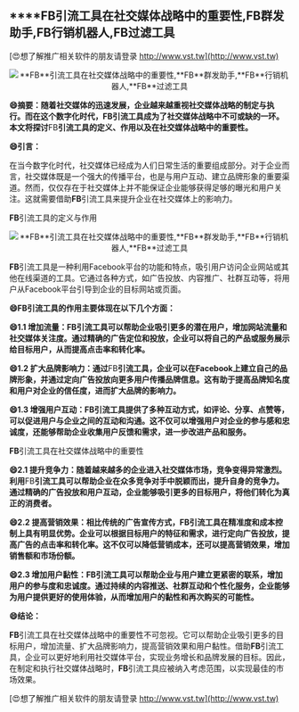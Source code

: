 ## ****FB**引流工具在社交媒体战略中的重要性,**FB**群发助手,**FB**行销机器人,**FB**过滤工具**

[😍想了解推广相关软件的朋友请登录 http://www.vst.tw](http://www.vst.tw)

 <center><img src="https://vst.tw/MP4/tuiguang/png/3.png" alt="**FB**引流工具在社交媒体战略中的重要性,**FB**群发助手,**FB**行销机器人,**FB**过滤工具"></center>

**😄摘要：随着社交媒体的迅速发展，企业越来越重视社交媒体战略的制定与执行。而在这个数字化时代，**FB**引流工具成为了社交媒体战略中不可或缺的一环。本文将探讨**FB**引流工具的定义、作用以及在社交媒体战略中的重要性。**

**😄引言：**

在当今数字化时代，社交媒体已经成为人们日常生活的重要组成部分。对于企业而言，社交媒体既是一个强大的传播平台，也是与用户互动、建立品牌形象的重要渠道。然而，仅仅存在于社交媒体上并不能保证企业能够获得足够的曝光和用户关注。这就需要借助**FB**引流工具来提升企业在社交媒体上的影响力。

**FB**引流工具的定义与作用

 <center><img src="https://vst.tw/MP4/tuiguang/png/4.png" alt="**FB**引流工具在社交媒体战略中的重要性,**FB**群发助手,**FB**行销机器人,**FB**过滤工具"></center>

**FB**引流工具是一种利用Facebook平台的功能和特点，吸引用户访问企业网站或其他在线渠道的工具。它通过各种方式，如广告投放、内容推广、社群互动等，将用户从Facebook平台引导到企业的目标网站或页面。

**😄**FB**引流工具的作用主要体现在以下几个方面：**

**😄1.1 增加流量：**FB**引流工具可以帮助企业吸引更多的潜在用户，增加网站流量和社交媒体关注度。通过精确的广告定位和投放，企业可以将自己的产品或服务展示给目标用户，从而提高点击率和转化率。**

**😄1.2 扩大品牌影响力：通过**FB**引流工具，企业可以在Facebook上建立自己的品牌形象，并通过定向广告投放向更多用户传播品牌信息。这有助于提高品牌知名度和用户对企业的信任度，进而扩大品牌的影响力。**

**😄1.3 增强用户互动：**FB**引流工具提供了多种互动方式，如评论、分享、点赞等，可以促进用户与企业之间的互动和沟通。这不仅可以增强用户对企业的参与感和忠诚度，还能够帮助企业收集用户反馈和需求，进一步改进产品和服务。**

**FB**引流工具在社交媒体战略中的重要性

**😄2.1 提升竞争力：随着越来越多的企业进入社交媒体市场，竞争变得异常激烈。利用**FB**引流工具可以帮助企业在众多竞争对手中脱颖而出，提升自身的竞争力。通过精确的广告投放和用户互动，企业能够吸引更多的目标用户，将他们转化为真正的消费者。**

**😄2.2 提高营销效果：相比传统的广告宣传方式，**FB**引流工具在精准度和成本控制上具有明显优势。企业可以根据目标用户的特征和需求，进行定向广告投放，提高广告的点击率和转化率。这不仅可以降低营销成本，还可以提高营销效果，增加销售额和市场份额。**

**😄2.3 增加用户黏性：**FB**引流工具可以帮助企业与用户建立更紧密的联系，增加用户的参与度和忠诚度。通过持续的内容推送、社群互动和个性化服务，企业能够为用户提供更好的使用体验，从而增加用户的黏性和再次购买的可能性。**

**😄结论：**

**FB**引流工具在社交媒体战略中的重要性不可忽视。它可以帮助企业吸引更多的目标用户，增加流量、扩大品牌影响力，提高营销效果和用户黏性。借助**FB**引流工具，企业可以更好地利用社交媒体平台，实现业务增长和品牌发展的目标。因此，在制定和执行社交媒体战略时，**FB**引流工具应被纳入考虑范围，以实现最佳的市场效果。

[😍想了解推广相关软件的朋友请登录 http://www.vst.tw](http://www.vst.tw)



